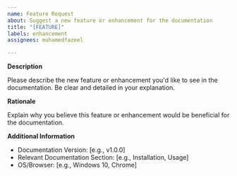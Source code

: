 ```yaml
---
name: Feature Request
about: Suggest a new feature or enhancement for the documentation
title: "[FEATURE]"
labels: enhancement
assignees: muhamedfazeel

---
```


**Description**

Please describe the new feature or enhancement you'd like to see in the documentation. Be clear and detailed in your explanation.

**Rationale**

Explain why you believe this feature or enhancement would be beneficial for the documentation.

**Additional Information**

- Documentation Version: [e.g., v1.0.0]
- Relevant Documentation Section: [e.g., Installation, Usage]
- OS/Browser: [e.g., Windows 10, Chrome]
